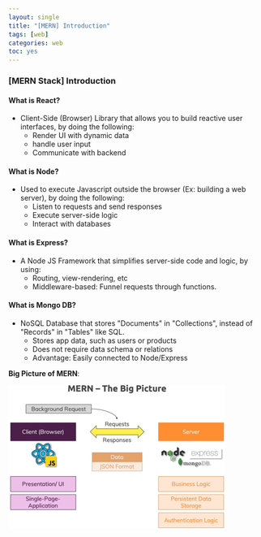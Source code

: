 ```yaml
---
layout: single
title: "[MERN] Introduction"
tags: [web]
categories: web
toc: yes
---
```


### [MERN Stack] Introduction

#### What is React?

- Client-Side (Browser) Library that allows you to build reactive user interfaces, by doing the following:
  - Render UI with dynamic data
  - handle user input
  - Communicate with backend

#### What is Node?

- Used to execute Javascript outside the browser (Ex: building a web server), by doing the following:
  - Listen to requests and send responses
  - Execute server-side logic
  - Interact with databases

#### What is Express?

- A Node JS Framework that simplifies server-side code and logic, by using:
  - Routing, view-rendering, etc
  - Middleware-based: Funnel requests through functions.

#### What is Mongo DB?

- NoSQL Database that stores "Documents" in "Collections", instead of "Records" in "Tables" like SQL.
  - Stores app data, such as users or products
  - Does not require data schema or relations
  - Advantage: Easily connected to Node/Express

**Big Picture of MERN**:

<img src="/assets/images/image-20220622001933337.png" alt="image-20220622001933337" style="zoom:50%;" />
